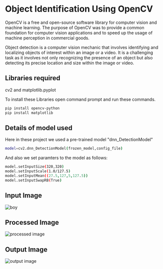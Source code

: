 
# Object Identification Using OpenCV
OpenCV is a free and open-source software library for computer vision and machine learning.
The purpose of OpenCV was to provide a common foundation for computer vision applications and to speed up the usage of machine perception in commercial goods.

Object detection is a computer vision mechanic that involves identifying and localizing objects of interest within an image or a video. It is a challenging task as it involves not only recognizing the presence of an object but also detecting its precise location and size within the image or video.




## Libraries required 
cv2 and matplotlib.pyplot

To install these Libraries open command prompt and run these commands.
```bash
pip install opencv-python
pip install matplotlib

```

## Details of model used

Here in these project we used a pre-trained model "dnn_DetectionModel" 
```bash 
model=cv2.dnn_DetectionModel(frozen_model,config_file)
```
And also we set paramters to the model as follows:
```bash
model.setInputSize(320,320)
model.setInputScale(1.0/127.5)
model.setInputMean((27.5,127,5,127.5))
model.setInputSwapRB(True)
``` 
## Input Image
![boy](https://github.com/RaghuDekonda/Object-Identification/assets/148556000/88b3afb7-e2c0-4bd0-b390-6bfcc2063823)

## Processed Image
![processed image](https://github.com/RaghuDekonda/Object-Identification/assets/148556000/25ccd48b-aae6-43df-89d6-a9a8d0cbdaa9)
## Output Image
![output image](https://github.com/RaghuDekonda/Object-Identification/assets/148556000/5267311c-fc65-497a-8ced-aa6c0317dab5)

